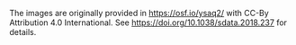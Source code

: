 The images are originally provided in https://osf.io/ysaq2/ with CC-By Attribution 4.0 International.
See https://doi.org/10.1038/sdata.2018.237 for details.
